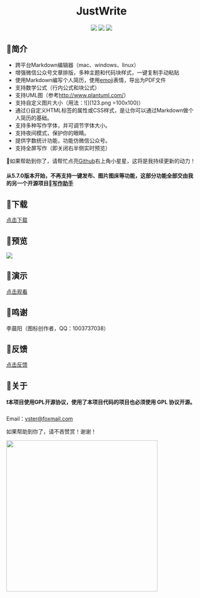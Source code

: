 <div align="center">
<h1>JustWrite</h1>
<img src="https://img.shields.io/github/license/ystcode/JustWrite"/>
<img src="https://img.shields.io/static/v1?label=electron&message=6.0.12&color="/>
<img src="https://img.shields.io/badge/platform-mac|window|linux-lightgrey.svg"/>
</div>

## 🚩简介

- 跨平台Markdown编辑器（mac、windows、linux）
- 增强微信公众号文章排版，多种主题和代码块样式，一键复制手动粘贴
- 使用Markdown编写个人简历，使用[emoji](http://m.fhdq.net/emoji/emojifuhao.html)表情，导出为PDF文件
- 支持数学公式（行内公式和块公式）
- 支持UML图（参考<http://www.plantuml.com/>）
- 支持自定义图片大小（用法：\![](123.png =100x100)）
- 通过{}自定义HTML标签的属性或CSS样式，是让你可以通过Markdown做个人简历的基础。
- 支持多种写作字体，并可调节字体大小。
- 支持夜间模式，保护你的眼睛。
- 提供字数统计功能，功能仿微信公众号。
- 支持全屏写作（即关闭右半侧实时预览）

📣如果帮助到你了，请帮忙点亮[Github](https://github.com/ystcode/JustWrite)右上角小星星，这将是我持续更新的动力！

#### 从5.7.0版本开始，不再支持一键发布、图片图床等功能，这部分功能全部交由我的另一个开源项目📝[写作助手](https://github.com/ystcode/BlogHelper)

## 🚩下载

[点击下载](https://github.com/ystcode/JustWrite/releases)

## 🚩预览

![](https://imgkr.cn-bj.ufileos.com/e21be7ed-3d15-4425-bd99-1b758960050e.png)

## 🚩演示

[点击观看](https://www.bilibili.com/video/av78534183/)

## 🚩鸣谢

李晨阳（图标创作者，QQ：1003737038）

## 🚩反馈

[点击反馈](https://github.com/ystcode/JustWrite/issues)

## 🚩关于

#### ❗本项目使用GPL开源协议，使用了本项目代码的项目也必须使用 GPL 协议开源。

Email：[yster@foxmail.com](mailto:yster@foxmail.com)

如果帮助到你了，请不吝赞赏！谢谢！

<img src='https://i.loli.net/2020/01/13/pPoFNwT6fKCZQ2i.png' width="400px" />

